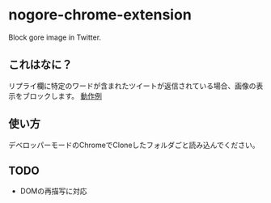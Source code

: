 # nogore-chrome-extension
Block gore image in Twitter.

## これはなに？
リプライ欄に特定のワードが含まれたツイートが返信されている場合、画像の表示をブロックします。
[動作例](https://twitter.com/kznr_luk/status/957497989760561152)

## 使い方
デベロッパーモードのChromeでCloneしたフォルダごと読み込んでください。

## TODO
- DOMの再描写に対応
